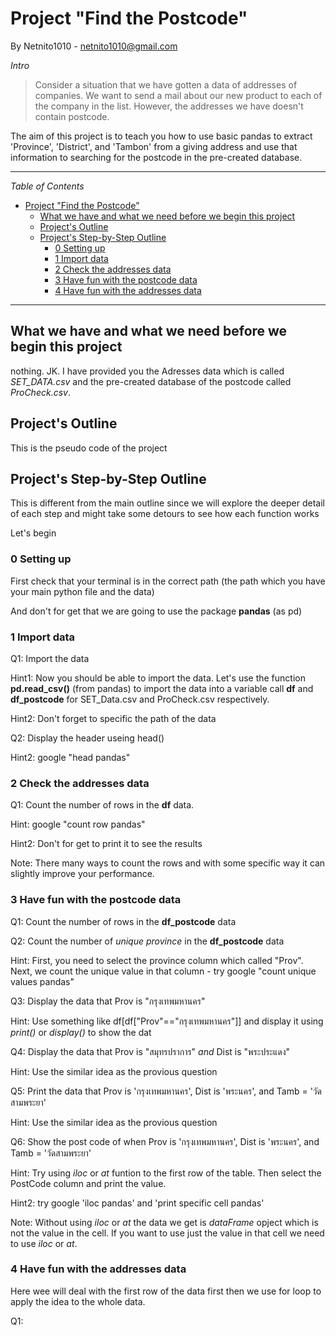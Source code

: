 # Project "Find the Postcode"

By Netnito1010 - netnito1010@gmail.com

*Intro*

> Consider a situation that we have gotten a data of addresses of companies. We want to send a mail about our new product to each of the company in the list. However, the addresses we have doesn't contain postcode.

The aim of this project is to teach you how to use basic pandas to extract 'Province', 'District', and 'Tambon' from a giving address and use that information to searching for the postcode in the pre-created database.

---

*Table of Contents*

- [Project "Find the Postcode"](#project-find-the-postcode)
  - [What we have and what we need before we begin this project](#what-we-have-and-what-we-need-before-we-begin-this-project)
  - [Project's Outline](#projects-outline)
  - [Project's Step-by-Step Outline](#projects-step-by-step-outline)
    - [0 Setting up](#0-setting-up)
    - [1 Import data](#1-import-data)
    - [2 Check the addresses data](#2-check-the-addresses-data)
    - [3 Have fun with the postcode data](#3-have-fun-with-the-postcode-data)
    - [4 Have fun with the addresses data](#4-have-fun-with-the-addresses-data)

---

## What we have and what we need before we begin this project

nothing. JK. I have provided you the Adresses data which is called *SET_DATA.csv* and the pre-created database of the postcode called *ProCheck.csv*.

## Project's Outline

This is the pseudo code of the project

## Project's Step-by-Step Outline

This is different from the main outline since we will explore the deeper detail of each step and might take some detours to see how each function works

Let's begin

### 0 Setting up

First check that your terminal is in the correct path (the path which you have your main python file and the data)

And don't for get that we are going to use the package **pandas** (as pd)

### 1 Import data

Q1: Import the data

Hint1: Now you should be able to import the data. Let's use the function **pd.read_csv()** (from pandas) to import the data into a variable call **df** and **df_postcode** for SET_Data.csv and ProCheck.csv respectively.

Hint2: Don't forget to specific the path of the data

Q2: Display the header useing head()

Hint2: google "head pandas"

### 2 Check the addresses data

Q1: Count the number of rows in the **df** data.

Hint: google "count row pandas"

Hint2: Don't for get to print it to see the results

Note: There many ways to count the rows and with some specific way it can slightly improve your performance.

### 3 Have fun with the postcode data

Q1: Count the number of rows in the **df_postcode** data

Q2: Count the number of *unique province* in the **df_postcode** data

Hint: First, you need to select the province column which called "Prov". Next, we count the unique value in that column - try google "count unique values pandas"

Q3: Display the data that Prov is "กรุงเทพมหานคร"

Hint: Use something like df[df["Prov"=="กรุงเทพมหานคร"]] and display it using *print()* or *display()* to show the dat

Q4: Display the data that Prov is "สมุทรปราการ" *and* Dist is "พระประแดง"

Hint: Use the similar idea as the provious question

Q5: Print the data that Prov is 'กรุงเทพมหานคร', Dist is 'พระนคร', and Tamb = 'วัดสามพระยา'

Hint: Use the similar idea as the provious question

Q6: Show the post code of when Prov is 'กรุงเทพมหานคร', Dist is 'พระนคร', and Tamb = 'วัดสามพระยา'

Hint: Try using *iloc* or *at* funtion to the first row of the table. Then select the PostCode column and print the value.

Hint2: try google 'iloc pandas' and 'print specific cell pandas'

Note: Without using *iloc* or *at* the data we get is *dataFrame* opject which is not the value in the cell. If you want to use just the value in that cell we need to use *iloc* or *at*.

### 4 Have fun with the addresses data

Here wee will deal with the first row of the data first then we use for loop to apply the idea to the whole data.

Q1:
